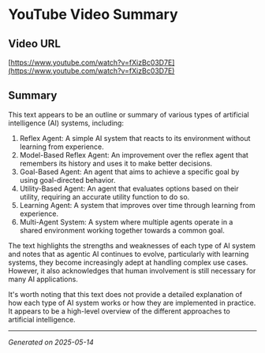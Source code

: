 # YouTube Video Summary

## Video URL
[https://www.youtube.com/watch?v=fXizBc03D7E](https://www.youtube.com/watch?v=fXizBc03D7E)

## Summary
This text appears to be an outline or summary of various types of artificial intelligence (AI) systems, including:

1. Reflex Agent: A simple AI system that reacts to its environment without learning from experience.
2. Model-Based Reflex Agent: An improvement over the reflex agent that remembers its history and uses it to make better decisions.
3. Goal-Based Agent: An agent that aims to achieve a specific goal by using goal-directed behavior.
4. Utility-Based Agent: An agent that evaluates options based on their utility, requiring an accurate utility function to do so.
5. Learning Agent: A system that improves over time through learning from experience.
6. Multi-Agent System: A system where multiple agents operate in a shared environment working together towards a common goal.

The text highlights the strengths and weaknesses of each type of AI system and notes that as agentic AI continues to evolve, particularly with learning systems, they become increasingly adept at handling complex use cases. However, it also acknowledges that human involvement is still necessary for many AI applications.

It's worth noting that this text does not provide a detailed explanation of how each type of AI system works or how they are implemented in practice. It appears to be a high-level overview of the different approaches to artificial intelligence.

---
*Generated on 2025-05-14*
